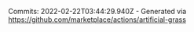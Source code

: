 Commits: 2022-02-22T03:44:29.940Z - Generated via https://github.com/marketplace/actions/artificial-grass
<br>
